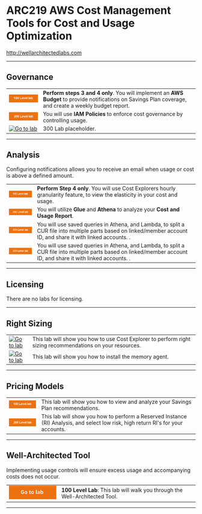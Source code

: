 # ARC219 AWS Cost Management Tools for Cost and Usage Optimization
http://wellarchitectedlabs.com 

---

## Governance

| | |
|---|---|
| [![Go to lab](../common/images/100lab.png)](./Cost_Fundamentals/100_2_Cost_and_Usage_Governance/Lab_Guide.md#budget_spcoverage) | **Perform steps 3 and 4 only**. You will implement an **AWS Budget** to provide notifications on Savings Plan coverage, and create a weekly budget report. |
| [![Go to lab](../common/images/200lab.png)](./Cost_Fundamentals/200_2_Cost_and_Usage_Governance/README.md) | You will use **IAM Policies** to enforce cost governance by controlling usage. |
| [![Go to lab](../common/images/?300lab.png)](./Cost_Governance/dir/README.md) | 300 Lab placeholder. |


---

## Analysis
Configuring notifications allows you to receive an email when usage or cost is above a defined amount.

| | |
|---|---|
| [![Go to lab](../common/images/100lab.png)](./Cost_Fundamentals/100_5_Cost_Visualization/Lab_Guide.md#Elasticity) | **Perform Step 4 only**. You will use Cost Explorers hourly granularity feature, to view the elasticity in your cost and usage. |
| [![Go to lab](../common/images/200lab.png)](./Cost_Fundamentals/200_4_Cost_and_Usage_Analysis/README.md) | You will utilize **Glue** and **Athena** to analyze your **Cost and Usage Report**. |
| [![Go to lab](../common/images/300lab.png)](./Cost_and_Usage_Analysis/300_Splitting_Sharing_CUR_Access/README.md) | You will use saved queries in Athena, and Lambda, to split a CUR file into multiple parts based on linked/member account ID, and share it with linked accounts. . |
| [![Go to lab](../common/images/300lab.png)](./Expenditure_Awareness/300_Automated_CUR_Query_and_Email_Delivery/README.md) | You will use saved queries in Athena, and Lambda, to split a CUR file into multiple parts based on linked/member account ID, and share it with linked accounts. . |

---

## Licensing

There are no labs for licensing.

---

## Right Sizing

| | |
| --- | --- |
| [![Go to lab](../common/images/?100lab.png)](./Cost_Fundamentals/link/README.md) | This lab will show you how to use Cost Explorer to perform right sizing recommendations on your resources. |
| [![Go to lab](../common/images/?200lab.png)](./Cost_Fundamentals/link/README.md) | This lab will show you how to install the memory agent. |


---

## Pricing Models

| | |
|---|---|
| [![Go to lab](../common/images/100lab.png)](./Cost_Fundamentals/100_3_Pricing_Models/README.md) | This lab will show you how to view and analyze your Savings Plan recommendations. | 
| [![Go to lab](../common/images/200lab.png)](./Cost_Fundamentals/200_3_Pricing_Models/README.md) | This lab will show you how to perform a Reserved Instance (RI) Analysis, and select low risk, high return RI's for your accounts. |

---

## Well-Architected Tool
Implementing usage controls will ensure excess usage and accompanying costs does not occur.

| | | 
|---|---|
| [![Go to lab](../common/images/gotolab.png)](../Well-ArchitectedTool/100_Walkthrough_of_the_Well-Architected_Tool/README.md) |  **100 Level Lab**: This lab will walk you through the Well-Architected Tool. 


---


